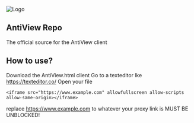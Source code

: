 
![Logo](https://raw.githubusercontent.com/SeismeticServices/AntiView/main/New%20Project.png)


## AntiView Repo
The official source for the AntiView client

## How to use?
Download the AntiView.html client
Go to a texteditor lke https://texteditor.co/
Open your file

 <!--By Default example.com will be the proxy you can change thise code-->
	<iframe src="https://www.example.com" allowfullscreen allow-scripts allow-same-origin></iframe>	
  
  replace https://www.example.com to whatever your proxy link is
  MUST BE UNBLOCKED!
